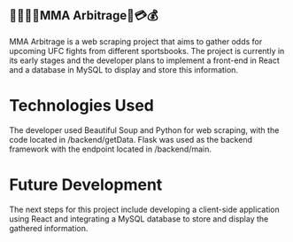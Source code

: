 ## 🥊🥋🤼‍♂️MMA Arbitrage💸💳💰
MMA Arbitrage is a web scraping project that aims to gather odds for upcoming UFC fights from different sportsbooks. The project is currently in its early stages and the developer plans to implement a front-end in React and a database in MySQL to display and store this information.

# Technologies Used
The developer used Beautiful Soup and Python for web scraping, with the code located in /backend/getData. Flask was used as the backend framework with the endpoint located in /backend/main.

# Future Development
The next steps for this project include developing a client-side application using React and integrating a MySQL database to store and display the gathered information.
